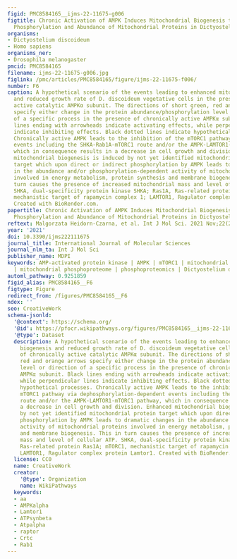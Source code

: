 ```yaml
---
figid: PMC8584165__ijms-22-11675-g006
figtitle: Chronic Activation of AMPK Induces Mitochondrial Biogenesis through Differential
  Phosphorylation and Abundance of Mitochondrial Proteins in Dictyostelium discoideum
organisms:
- Dictyostelium discoideum
- Homo sapiens
organisms_ner:
- Drosophila melanogaster
pmcid: PMC8584165
filename: ijms-22-11675-g006.jpg
figlink: /pmc/articles/PMC8584165/figure/ijms-22-11675-f006/
number: F6
caption: A hypothetical scenario of the events leading to enhanced mitochondrial biogenesis
  and reduced growth rate of D. discoideum vegetative cells in the presence of chronically
  active catalytic AMPKα subunit. The directions of short green, red and orange arrows
  specify either change in the protein abundance/phosphorylation level or direction
  of a specific process in the presence of chronically active AMPKα subunit. Black
  lines ending with arrowheads indicate activating effects, while perpendicular lines
  indicate inhibiting effects. Black dotted lines indicate hypothetical processes.
  Chronically active AMPK leads to the inhibition of the mTORC1 pathway via dephosphorylation-dependent
  events including the SHKA-Rab1A-mTORC1 route and/or the AMPK-LAMTOR1-mTORC1 pathway,
  which in consequence results in a decrease in cell growth and division. Enhanced
  mitochondrial biogenesis is induced by not yet identified mitochondrial protein
  target which upon direct or indirect phosphorylation by AMPK leads to dramatic changes
  in the abundance and/or phosphorylation-dependent activity of mitochondrial proteins
  involved in energy metabolism, protein synthesis and membrane biogenesis. This in
  turn causes the presence of increased mitochondrial mass and level of cellular ATP.
  SHKA, dual-specificity protein kinase SHKA; Ras1A, Ras-related protein Ras1A; mTORC1,
  mechanistic target of rapamycin complex 1; LAMTOR1, Ragulator complex protein Lamtor1.
  Created with BioRender.com.
papertitle: Chronic Activation of AMPK Induces Mitochondrial Biogenesis through Differential
  Phosphorylation and Abundance of Mitochondrial Proteins in Dictyostelium discoideum.
reftext: Malgorzata Heidorn-Czarna, et al. Int J Mol Sci. 2021 Nov;22(21):11675.
year: '2021'
doi: 10.3390/ijms222111675
journal_title: International Journal of Molecular Sciences
journal_nlm_ta: Int J Mol Sci
publisher_name: MDPI
keywords: AMP-activated protein kinase | AMPK | mTORC1 | mitochondrial biogenesis
  | mitochondrial phosphoproteome | phosphoproteomics | Dictyostelium discoideum
automl_pathway: 0.9251859
figid_alias: PMC8584165__F6
figtype: Figure
redirect_from: /figures/PMC8584165__F6
ndex: ''
seo: CreativeWork
schema-jsonld:
  '@context': https://schema.org/
  '@id': https://pfocr.wikipathways.org/figures/PMC8584165__ijms-22-11675-g006.html
  '@type': Dataset
  description: A hypothetical scenario of the events leading to enhanced mitochondrial
    biogenesis and reduced growth rate of D. discoideum vegetative cells in the presence
    of chronically active catalytic AMPKα subunit. The directions of short green,
    red and orange arrows specify either change in the protein abundance/phosphorylation
    level or direction of a specific process in the presence of chronically active
    AMPKα subunit. Black lines ending with arrowheads indicate activating effects,
    while perpendicular lines indicate inhibiting effects. Black dotted lines indicate
    hypothetical processes. Chronically active AMPK leads to the inhibition of the
    mTORC1 pathway via dephosphorylation-dependent events including the SHKA-Rab1A-mTORC1
    route and/or the AMPK-LAMTOR1-mTORC1 pathway, which in consequence results in
    a decrease in cell growth and division. Enhanced mitochondrial biogenesis is induced
    by not yet identified mitochondrial protein target which upon direct or indirect
    phosphorylation by AMPK leads to dramatic changes in the abundance and/or phosphorylation-dependent
    activity of mitochondrial proteins involved in energy metabolism, protein synthesis
    and membrane biogenesis. This in turn causes the presence of increased mitochondrial
    mass and level of cellular ATP. SHKA, dual-specificity protein kinase SHKA; Ras1A,
    Ras-related protein Ras1A; mTORC1, mechanistic target of rapamycin complex 1;
    LAMTOR1, Ragulator complex protein Lamtor1. Created with BioRender.com.
  license: CC0
  name: CreativeWork
  creator:
    '@type': Organization
    name: WikiPathways
  keywords:
  - aa
  - AMPKalpha
  - Lamtor1
  - ATPsynbeta
  - Atpalpha
  - raptor
  - Crtc
  - Rab1
---
```

